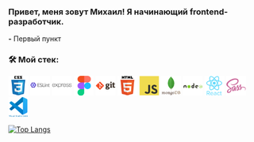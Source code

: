 ### Привет, меня зовут Михаил! Я начинающий frontend-разработчик.

**-** Первый пункт

### :hammer_and_wrench: Мой стек:
<div>
<img src="https://github.com/devicons/devicon/blob/master/icons/css3/css3-original-wordmark.svg" title="CSS" width="40" height="40"/>
<img src="https://github.com/devicons/devicon/blob/master/icons/eslint/eslint-original-wordmark.svg" title="Eslint" width="40" height="40"/>
<img src="https://github.com/devicons/devicon/blob/master/icons/express/express-original-wordmark.svg" title="Express" width="40" height="40"/>
<img src="https://github.com/devicons/devicon/blob/master/icons/figma/figma-original.svg" title="Figma" width="40" height="40"/>
<img src="https://github.com/devicons/devicon/blob/master/icons/git/git-original-wordmark.svg" title="Git" width="40" height="40"/>
<img src="https://github.com/devicons/devicon/blob/master/icons/html5/html5-original-wordmark.svg" title="HTML" width="40" height="40"/>
<img src="https://github.com/devicons/devicon/blob/master/icons/javascript/javascript-original.svg" title="JS" width="40" height="40"/>
<img src="https://github.com/devicons/devicon/blob/master/icons/mongodb/mongodb-original-wordmark.svg" title="MongoDB" width="40" height="40"/>
<img src="https://github.com/devicons/devicon/blob/master/icons/nodejs/nodejs-original-wordmark.svg" title="Noda.js" width="40" height="40"/>
<img src="https://github.com/devicons/devicon/blob/master/icons/react/react-original-wordmark.svg" title="React" width="40" height="40"/>
<img src="https://github.com/devicons/devicon/blob/master/icons/sass/sass-original.svg" title="Sass" width="40" height="40"/>
<img src="https://github.com/devicons/devicon/blob/master/icons/vscode/vscode-original-wordmark.svg" title="VSCode" width="40" height="40"/>
</div>

[![Top Langs](https://github-readme-stats.vercel.app/api/top-langs/?username=Shepelev-Mikhail&layout=compact&theme=vision-friendly-dark)](https://github.com/anuraghazra/github-readme-stats)
